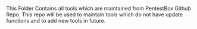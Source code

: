 This Folder Contains all tools which are maintained from PentestBox Github Repo. This repo will be used to maintain tools which do not have update functions and to add new tools in future.
